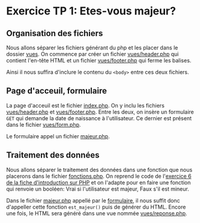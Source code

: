 # Exercice TP 1: Etes-vous majeur?

## Organisation des fichiers
Nous allons séparer les fichiers générant du php et les placer dans le dossier [vues](vues).
On commence par créer un fichier [vues/header.php](vues/header.php) qui contient l'en-tête HTML et un fichier [vues/footer.php](vues/footer.php) qui ferme les balises.



Ainsi il nous suffira d'inclure le contenu du `<body>` entre ces deux fichiers.



## Page d'acceuil, formulaire
La page d'acceuil est le fichier [index.php](index.php). On y inclu les fichiers [vues/header.php](vues/header.php) et [vues/footer.php](vues/footer.php). Entre les deux, on insère un formulaire `GET` qui demande la date de naissance à l'utilisateur. Ce dernier est présent dans le fichier [vues/form.php](vues/form.php).

Le formulaire appel un fichier [majeur.php](majeur.php).

## Traitement des données

Nous allons séparer le traitement des données dans une fonction que nous placerons dans le fichier [fonctions.php](fonctions.php).
On reprend le code de l'[exercice 6 de la fiche d'introduction sur PHP](/0.Introduction/corrections.md#exercice-tp-6-) et on l'adapte pour en faire une fonction qui renvoie un booléen: Vrai si l'utilisateur est majeur, Faux s'il est mineur.

Dans le fichier [majeur.php](majeur.php) appellé par le [formulaire](vues/form.php), il nous suffit donc d'appeller cette fonction `est_majeur()` puis de générer du HTML. Encore une fois, le HTML sera généré dans une vue nommée [vues/reponse.php](vue/reponse.php).

